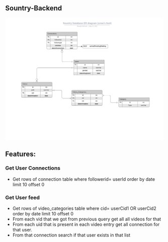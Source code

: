 ## Sountry-Backend

<img src="https://github.com/biswajit-debnath/Soundtry-Backend/blob/main/mockup-images/Database%20ER%20diagram%20(crow's%20foot).png?raw=true"/>

## Features:

### Get User Connections
* Get rows of connection table where followerid= userId order by date limit 10 offset 0   

### Get User feed
* Get rows of video_categories table where cid= userCid1 OR userCid2 order by date limit 10 offset 0
* From each vid that we got from previous query get all all videos for that
* From each uid that is present in each video entry get all connection for that user.
* From that connection search if that user exists in that list

